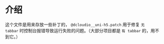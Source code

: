 # 介绍

这个文件是用来存放一些补丁的， `@dcloudio__uni-h5.patch` 用于修复 `无 tabbar` 时控制台报错导致运行失败的问题。（大部分项目都是 `有 tabbar` 的，用不到它。）
